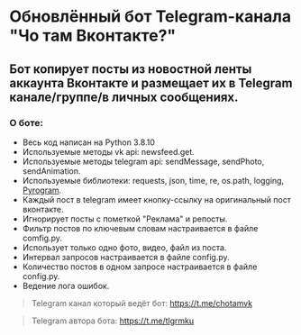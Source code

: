 # Обновлённый бот Telegram-канала "Чо там Вконтакте?"

## Бот копирует посты из новостной ленты аккаунта Вконтакте и размещает их в Telegram канале/группе/в личных сообщениях.

### О боте:
 - Весь код написан на Python 3.8.10
 - Используемые методы vk api: newsfeed.get.
 - Используемые методы telegram api: sendMessage, sendPhoto, sendAnimation.
 - Используемые библиотеки: requests, json, time, re, os.path, logging, [Pyrogram](https://docs.pyrogram.org/).
 - Каждый пост в telegram имеет кнопку-ссылку на оригинальный пост вконтакте.
 - Игнорирует посты с пометкой "Реклама" и репосты.
 - Фильтр постов по ключевым словам настраивается в файле comfig.py.
 - Использует только одно фото, видео, файл из поста.
 - Интервал запросов настраивается в файле config.py.
 - Количество постов в одном запросе настраивается в файле config.py.
 - Ведение лога ошибок.

> Telegram канал который ведёт бот: https://t.me/chotamvk

> Telegram автора бота: https://t.me/tlgrmku
